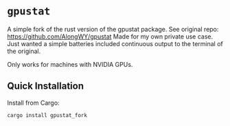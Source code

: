 # `gpustat`

A simple fork of the rust version of the gpustat package. See original repo: https://github.com/AlongWY/gpustat
Made for my own private use case.
Just wanted a simple batteries included continuous output to the terminal of the original.

Only works for machines with NVIDIA GPUs.

## Quick Installation

Install from Cargo:

```
cargo install gpustat_fork
```
